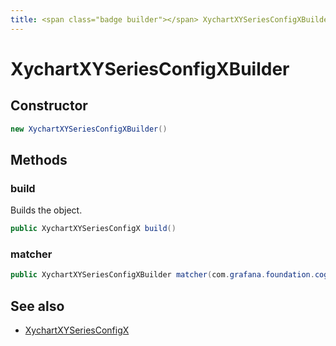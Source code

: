 ```yaml
---
title: <span class="badge builder"></span> XychartXYSeriesConfigXBuilder
---
```

# <span class="badge builder"></span> XychartXYSeriesConfigXBuilder

## Constructor

```java
new XychartXYSeriesConfigXBuilder()
```
## Methods

### <span class="badge object-method"></span> build

Builds the object.

```java
public XychartXYSeriesConfigX build()
```

### <span class="badge object-method"></span> matcher

```java
public XychartXYSeriesConfigXBuilder matcher(com.grafana.foundation.cog.Builder<MatcherConfig> matcher)
```

## See also

 * <span class="badge object-type-class"></span> [XychartXYSeriesConfigX](./object-XychartXYSeriesConfigX.md)
